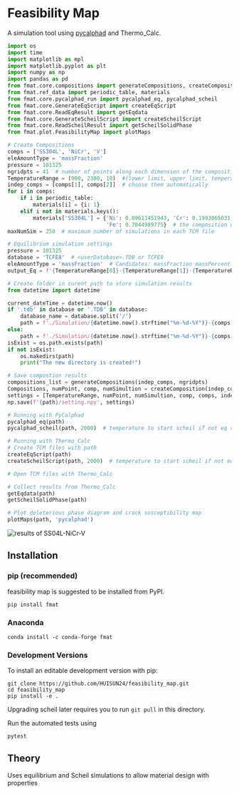 # Feasibility Map

A simulation tool using [pycalphad](http://pycalphad.org) and Thermo_Calc.

```python
import os
import time
import matplotlib as mpl
import matplotlib.pyplot as plt
import numpy as np
import pandas as pd
from fmat.core.compositions import generateCompositions, createComposition
from fmat.ref_data import periodic_table, materials
from fmat.core.pycalphad_run import pycalphad_eq, pycalphad_scheil
from fmat.core.GenerateEqScript import createEqScript
from fmat.core.ReadEqResult import getEqdata
from fmat.core.GenerateScheilScript import createScheilScript
from fmat.core.ReadScheilResult import getScheilSolidPhase
from fmat.plot.FeasibilityMap import plotMaps

# Create Compositions
comps = ['SS304L', 'NiCr', 'V']
eleAmountType = 'massFraction'
pressure = 101325
ngridpts = 41  # number of points along each dimension of the composition grid
TemperatureRange = (900, 2300, 10)  #(lower limit, upper limit, temperature step)
indep_comps = [comps[1], comps[2]]  # choose them automatically
for i in comps:
    if i in periodic_table:
        materials[i] = {i: 1}
    elif i not in materials.keys():
        materials['SS304L'] = {'Ni': 0.09611451943, 'Cr': 0.1993865031,
                               'Fe': 0.7044989775}  # the composition of this element/alloys(in weight fractions)
maxNumSim = 250  # maximum number of simulations in each TCM file

# Equilibrium simulation settings
pressure = 101325
database = 'TCFE8'  # <userDatabase>.TDB or TCFE8
eleAmountType = 'massFraction'  # Candidates: massFraction massPercent moleFraction molePercent
output_Eq = f'{TemperatureRange[0]}-{TemperatureRange[1]}-{TemperatureRange[2]}-{comps[0]}-{comps[1]}-{comps[2]}-Eq'

# Create folder in curent path to store simulation results
from datetime import datetime

current_dateTime = datetime.now()
if '.tdb' in database or '.TDB' in database:
    database_name = database.split('/')
    path = f'./Simulation/{datetime.now().strftime("%m-%d-%Y")}-{comps[0]}-{comps[1]}-{comps[2]}-database-{database_name[-1][:-4]}'
else:
    path = f'./Simulation/{datetime.now().strftime("%m-%d-%Y")}-{comps[0]}-{comps[1]}-{comps[2]}-database-{database}'
isExist = os.path.exists(path)
if not isExist:
    os.makedirs(path)
    print("The new directory is created!")

# Save compostion results
compositions_list = generateCompositions(indep_comps, ngridpts)
Compositions, numPoint, comp, numSimultion = createComposition(indep_comps, comps, compositions_list, materials, path)
settings = [TemperatureRange, numPoint, numSimultion, comp, comps, indep_comps, os.path.abspath(database), pressure, eleAmountType]
np.save(f'{path}/setting.npy', settings)

# Running with PyCalphad
pycalphad_eq(path)
pycalphad_scheil(path, 2000)  # temperature to start scheil if not eq results

# Running with Thermo_Calc
# Create TCM files with path
createEqScript(path)
createScheilScript(path, 2000)  # temperature to start scheil if not eq results

# Open TCM files with Thermo_Calc

# Collect results from Thermo_Calc
getEqdata(path)
getScheilSolidPhase(path)

# Plot deleterious phase diagram and crack susceptibility map 
plotMaps(path, 'pycalphad')
```

![results of SS04L-NiCr-V](https://github.com/HUISUN24/feasibility_map/blob/main/docs/demo-results.png)

## Installation

### pip (recommended)

feasibility map is suggested to be installed from PyPI.

    pip install fmat

### Anaconda


    conda install -c conda-forge fmat

### Development Versions

To install an editable development version with pip:

    git clone https://github.com/HUISUN24/feasibility_map.git
    cd feasibility_map
    pip install -e .

Upgrading scheil later requires you to run ``git pull`` in this directory.

Run the automated tests using

    pytest

## Theory

Uses equilibrium and Scheil simulations to allow material design with properties

